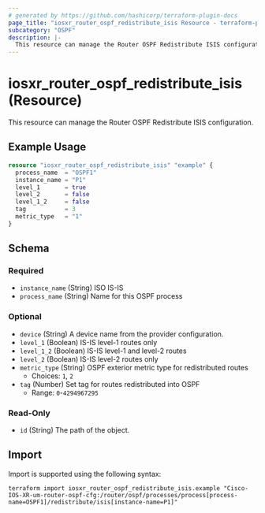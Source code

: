```yaml
---
# generated by https://github.com/hashicorp/terraform-plugin-docs
page_title: "iosxr_router_ospf_redistribute_isis Resource - terraform-provider-iosxr"
subcategory: "OSPF"
description: |-
  This resource can manage the Router OSPF Redistribute ISIS configuration.
---
```


# iosxr_router_ospf_redistribute_isis (Resource)

This resource can manage the Router OSPF Redistribute ISIS configuration.

## Example Usage

```terraform
resource "iosxr_router_ospf_redistribute_isis" "example" {
  process_name  = "OSPF1"
  instance_name = "P1"
  level_1       = true
  level_2       = false
  level_1_2     = false
  tag           = 3
  metric_type   = "1"
}
```

<!-- schema generated by tfplugindocs -->
## Schema

### Required

- `instance_name` (String) ISO IS-IS
- `process_name` (String) Name for this OSPF process

### Optional

- `device` (String) A device name from the provider configuration.
- `level_1` (Boolean) IS-IS level-1 routes only
- `level_1_2` (Boolean) IS-IS level-1 and level-2 routes
- `level_2` (Boolean) IS-IS level-2 routes only
- `metric_type` (String) OSPF exterior metric type for redistributed routes
  - Choices: `1`, `2`
- `tag` (Number) Set tag for routes redistributed into OSPF
  - Range: `0`-`4294967295`

### Read-Only

- `id` (String) The path of the object.

## Import

Import is supported using the following syntax:

```shell
terraform import iosxr_router_ospf_redistribute_isis.example "Cisco-IOS-XR-um-router-ospf-cfg:/router/ospf/processes/process[process-name=OSPF1]/redistribute/isis[instance-name=P1]"
```
